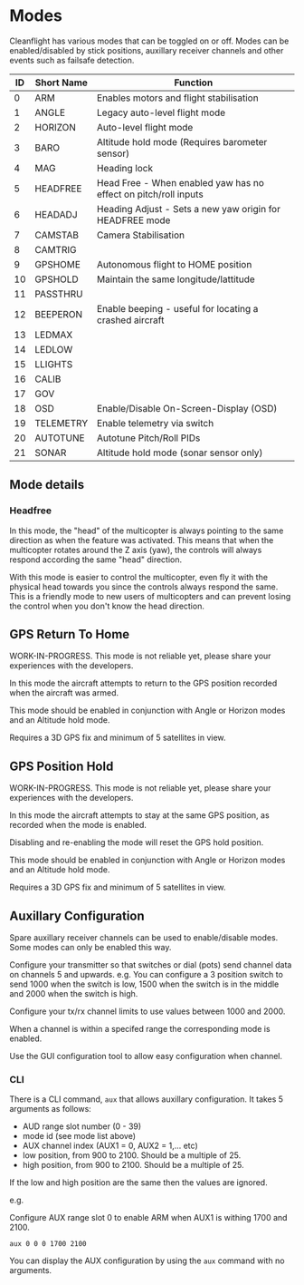 # Modes

Cleanflight has various modes that can be toggled on or off.  Modes can be enabled/disabled by stick positions,
auxillary receiver channels and other events such as failsafe detection.

| ID  | Short Name | Function                                                             |
| --- | ---------- | -------------------------------------------------------------------- |
| 0   | ARM        | Enables motors and flight stabilisation                              |
| 1   | ANGLE      | Legacy auto-level flight mode                                        |
| 2   | HORIZON    | Auto-level flight mode                                               |
| 3   | BARO       | Altitude hold mode (Requires barometer sensor)                       |
| 4   | MAG        | Heading lock                                                         |
| 5   | HEADFREE   | Head Free - When enabled yaw has no effect on pitch/roll inputs      |
| 6   | HEADADJ    | Heading Adjust - Sets a new yaw origin for HEADFREE mode             |
| 7   | CAMSTAB    | Camera Stabilisation                                                 |
| 8   | CAMTRIG    |                                                                      |
| 9   | GPSHOME    | Autonomous flight to HOME position                                   |
| 10  | GPSHOLD    | Maintain the same longitude/lattitude                                |
| 11  | PASSTHRU   |                                                                      |
| 12  | BEEPERON   | Enable beeping - useful for locating a crashed aircraft              |
| 13  | LEDMAX     |                                                                      |
| 14  | LEDLOW     |                                                                      |
| 15  | LLIGHTS    |                                                                      |
| 16  | CALIB      |                                                                      |
| 17  | GOV        |                                                                      |
| 18  | OSD        | Enable/Disable On-Screen-Display (OSD)                               |
| 19  | TELEMETRY  | Enable telemetry via switch                                          |
| 20  | AUTOTUNE   | Autotune Pitch/Roll PIDs                                             |
| 21  | SONAR      | Altitude hold mode (sonar sensor only)                               |

## Mode details

### Headfree

In this mode, the "head" of the multicopter is always pointing to the same direction as when the feature was activated. This means that when the multicopter rotates around the Z axis (yaw), the controls will always respond according the same "head" direction.

With this mode is easier to control the multicopter, even fly it with the physical head towards you since the controls always respond the same. This is a friendly mode to new users of multicopters and can prevent losing the control when you don't know the head direction. 

## GPS Return To Home

WORK-IN-PROGRESS.  This mode is not reliable yet, please share your experiences with the developers.

In this mode the aircraft attempts to return to the GPS position recorded when the aircraft was armed.

This mode should be enabled in conjunction with Angle or Horizon modes and an Altitude hold mode.

Requires a 3D GPS fix and minimum of 5 satellites in view.

## GPS Position Hold

WORK-IN-PROGRESS.  This mode is not reliable yet, please share your experiences with the developers.

In this mode the aircraft attempts to stay at the same GPS position, as recorded when the mode is enabled.

Disabling and re-enabling the mode will reset the GPS hold position.

This mode should be enabled in conjunction with Angle or Horizon modes and an Altitude hold mode.

Requires a 3D GPS fix and minimum of 5 satellites in view.

## Auxillary Configuration

Spare auxillary receiver channels can be used to enable/disable modes.  Some modes can only be enabled this way.

Configure your transmitter so that switches or dial (pots) send channel data on channels 5 and upwards.
e.g. You can configure a 3 position switch to send 1000 when the switch is low, 1500 when the switch is in the middle and 2000 when the switch is high.

Configure your tx/rx channel limits to use values between 1000 and 2000.

When a channel is within a specifed range the corresponding mode is enabled.

Use the GUI configuration tool to allow easy configuration when channel.

### CLI 

There is a CLI command, `aux` that allows auxillary configuration.  It takes 5 arguments as follows:

* AUD range slot number (0 - 39)
* mode id (see mode list above)
* AUX channel index (AUX1 = 0, AUX2 = 1,... etc)
* low position, from 900 to 2100. Should be a multiple of 25.
* high position, from 900 to 2100. Should be a multiple of 25.

If the low and high position are the same then the values are ignored.

e.g.

Configure AUX range slot 0 to enable ARM when AUX1 is withing 1700 and 2100.
 
```aux 0 0 0 1700 2100```

You can display the AUX configuration by using the `aux` command with no arguments.

